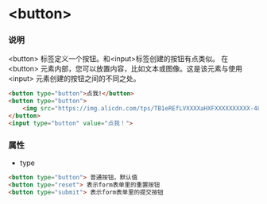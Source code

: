 # &lt;button&gt;

### 说明
&lt;button&gt; 标签定义一个按钮。和&lt;input&gt;标签创建的按钮有点类似。
在 &lt;button&gt; 元素内部，您可以放置内容，比如文本或图像。这是该元素与使用 &lt;input&gt; 元素创建的按钮之间的不同之处。

```html
<button type="button">点我!</button> 
<button type="button">
    <img src="https://img.alicdn.com/tps/TB1eREfLVXXXXaHXFXXXXXXXXXX-480-260.png" />
</button>
<input type="button" value="点我！">
```

### 属性
- type

```html
<button type="button"> 普通按钮，默认值
<button type="reset"> 表示form表单里的重置按钮
<button type="submit"> 表示form表单里的提交按钮
```